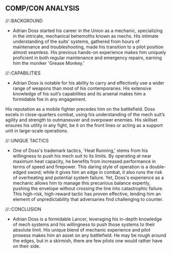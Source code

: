 ## COMP/CON ANALYSIS

//::BACKGROUND
- Adrian Doss started his career in the Union as a mechanic, specializing in the intricate, mechanical behemoths known as mechs. His intimate understanding of the suits' systems, gathered from hours of maintenance and troubleshooting, made his transition to a pilot position almost seamless. His previous hands-on experience makes him uniquely proficient in both regular maintenance and emergency repairs, earning him the moniker 'Grease Monkey.'

//::CAPABILITIES
- Adrian Doss is notable for his ability to carry and effectively use a wider range of weapons than most of his contemporaries. His extensive knowledge of his suit’s capabilities and its arsenal makes him a formidable foe in any engagement.

His reputation as a mobile fighter precedes him on the battlefield. Doss excels in close-quarters combat, using his understanding of the mech suit’s agility and strength to outmaneuver and overpower enemies. His skillset ensures his utility in any fight, be it on the front lines or acting as a support unit in large-scale operations.

//::UNIQUE TACTICS
- One of Doss's trademark tactics, 'Heat Running,' stems from his willingness to push his mech suit to its limits. By operating at near maximum heat capacity, he benefits from increased performance in terms of speed and firepower. This daring style of operation is a double-edged sword; while it gives him an edge in combat, it also runs the risk of overheating and potential system failure. Yet, Doss's experience as a mechanic allows him to manage this precarious balance expertly, pushing the envelope without crossing the line into catastrophic failure. This high-risk, high-reward tactic has proven effective, lending him an element of unpredictability that adversaries find challenging to counter.

//::CONCLUSION
- Adrian Doss is a formidable Lancer, leveraging his in-depth knowledge of mech systems and his willingness to push those systems to their absolute limit. His unique blend of mechanic experience and pilot prowess makes him an asset on any battlefield. He may be rough around the edges, but in a skirmish, there are few pilots one would rather have on their side.
